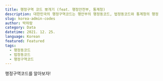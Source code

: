 ```yaml
---
title: 행정구역 코드 뽀개기 (feat. 행정안전부, 통계청)
description: 대한민국의 행정구역코드는 행안부의 행정동코드, 법정동코드와 통계청의 행정구역코드가 있다. 복잡한 코드 관계를 한번에 정리한다!
slug: korea-admin-codes
author: 박하람
category: Data
datetime: 2021. 12. 25.
language: Korean
featured: Featured
tags:
  - 행정동코드
  - 법정동코드
  - 행정구역코드
---
```


행정구역코드를 알아보자!
